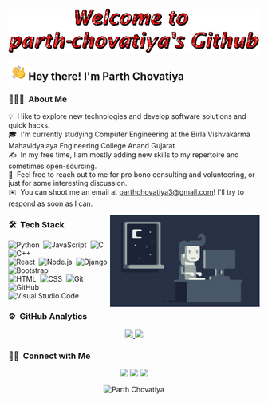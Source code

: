 ![Parth Chovatiya Banner](https://github.com/parth-chovatiya/parth-chovatiya/blob/main/gifs/parth-chovatiya.gif)

<p><img alt="Night Coding" src="./assets/Hand%20Wave.gif" width='40' align="left"/><h2>Hey there! I'm Parth Chovatiya</h2></p>

<!-- ## 👋 &nbsp;Hey there! I'm Parth Chovatiya -->

### 👨🏻‍💻 &nbsp;About Me

💡 &nbsp;I like to explore new technologies and develop software solutions and quick hacks.\
🎓 &nbsp;I'm currently studying Computer Engineering at the Birla Vishvakarma Mahavidyalaya Engineering College Anand Gujarat.\
✍️ &nbsp;In my free time, I am mostly adding new skills to my repertoire and sometimes open-sourcing.\
💬 &nbsp;Feel free to reach out to me for pro bono consulting and volunteering, or just for some interesting discussion.\
✉️ &nbsp;You can shoot me an email at parthchovatiya3@gmail.com! I'll try to respond as soon as I can.

<!-- 🌱 &nbsp;I'm on track for learning more about Artificial Intelligence, Systems Design, and Cloud Architecture.\ -->
<!-- 📄 &nbsp;Please have a look at my [Résumé](https://www.parth-chovatiya.com/resume.html) for more details about me. I'm open to feedback and suggestions! -->

<img alt="Night Coding" src="https://github.com/parth-chovatiya/parth-chovatiya/blob/main/assets/Night-Coding.gif" align="right"/>

### 🛠 &nbsp;Tech Stack

![Python](https://img.shields.io/badge/-Python-05122A?style=flat&logo=python)&nbsp;
![JavaScript](https://img.shields.io/badge/-JavaScript-05122A?style=flat&logo=javascript)&nbsp;
![C](https://img.shields.io/badge/-C-05122A?style=flat&logo=C&logoColor=A8B9CC)&nbsp;
![C++](https://img.shields.io/badge/-C++-05122A?style=flat&logo=C%2B%2B&logoColor=00599C)\
![React](https://img.shields.io/badge/-React-05122A?style=flat&logo=react)&nbsp;
![Node.js](https://img.shields.io/badge/-Node.js-05122A?style=flat&logo=node.js)&nbsp;
![Django](https://img.shields.io/badge/-Django-05122A?style=flat&logo=django&logoColor=092E20)&nbsp;
![Bootstrap](https://img.shields.io/badge/-Bootstrap-05122A?style=flat&logo=bootstrap&logoColor=563D7C)\
![HTML](https://img.shields.io/badge/-HTML-05122A?style=flat&logo=HTML5)&nbsp;
![CSS](https://img.shields.io/badge/-CSS-05122A?style=flat&logo=CSS3&logoColor=1572B6)&nbsp;
![Git](https://img.shields.io/badge/-Git-05122A?style=flat&logo=git)&nbsp;\
![GitHub](https://img.shields.io/badge/-GitHub-05122A?style=flat&logo=github)&nbsp;
![Visual Studio Code](https://img.shields.io/badge/-Visual%20Studio%20Code-05122A?style=flat&logo=visual-studio-code&logoColor=007ACC)&nbsp;
<!-- ![Java](https://img.shields.io/badge/-Java-05122A?style=flat&logo=Java&logoColor=FFA518)&nbsp; -->
<!-- ![R (Statistics)](https://img.shields.io/badge/-R-05122A?style=flat&logo=R&logoColor=276DC3)\ -->
<!-- ![Flask](https://img.shields.io/badge/-Flask-05122A?style=flat&logo=flask)&nbsp; -->
<!-- ![Markdown](https://img.shields.io/badge/-Markdown-05122A?style=flat&logo=markdown)\ -->
<!-- ![RStudio](https://img.shields.io/badge/-RStudio-05122A?style=flat&logo=rstudio)&nbsp; -->
<!-- ![Eclipse](https://img.shields.io/badge/-Eclipse-05122A?style=flat&logo=eclipse-ide&logoColor=2C2255)\ -->
<!-- ![Illustrator](https://img.shields.io/badge/-Illustrator-05122A?style=flat&logo=adobe-illustrator)&nbsp; -->
<!-- ![Photoshop](https://img.shields.io/badge/-Photoshop-05122A?style=flat&logo=adobe-photoshop)&nbsp; -->
<!-- ![InDesign](https://img.shields.io/badge/-InDesign-05122A?style=flat&logo=adobe-indesign) -->

### ⚙️ &nbsp;GitHub Analytics

<p align="center">
<a href="https://github.com/parth-chovatiya">
  <img height="180em" src="https://github-readme-stats-eight-theta.vercel.app/api?username=parth-chovatiya&show_icons=true&theme=algolia&include_all_commits=true&count_private=true"/>
  <img height="180em" src="https://github-readme-stats-eight-theta.vercel.app/api/top-langs/?username=parth-chovatiya&layout=compact&langs_count=8&theme=algolia&hide=css,php"/>
</a>
</p>

### 🤝🏻 &nbsp;Connect with Me

<p align="center">
<!-- <a href="https://www.adityavsingh.com"><img src="https://img.shields.io/badge/-adityavsingh.com-3423A6?style=flat&logo=Google-Chrome&logoColor=white"/></a> -->
<a href="https://linkedin.com/in/parth-chovatiya"><img src="https://img.shields.io/badge/-Parth%20Chovatiya-0077B5?style=flat&logo=Linkedin&logoColor=white"/></a>
<a href="mailto:parthchovatiya3@gmail.com"><img src="https://img.shields.io/badge/-parthchovatiya3@gmail.com-D14836?style=flat&logo=Gmail&logoColor=white"/></a>
<a href="https://instagram.com/_parth_chovatiya"><img src="https://img.shields.io/badge/-@parth_chovatiya-E4405F?style=flat&logo=Instagram&logoColor=white"/></a>
<!-- <a href="https://facebook.com/_parth_chovatiya"><img src="https://img.shields.io/badge/-@_parth_chovatiya-1877F2?style=flat&logo=Facebook&logoColor=white"/></a> -->
<!-- <a href="https://www.pinterest.ca/_parth_chovatiya"><img src="https://img.shields.io/badge/-@_parth_chovatiya-BD081C?style=flat&logo=Pinterest&logoColor=white"/></a> -->
<!-- <a href="https://www.behance.net/_parth_chovatiya"><img src="https://img.shields.io/badge/-@_parth_chovatiya-1769FF?style=flat&logo=Behance&logoColor=white"/></a> -->
</p>
<p align="center"> <img src="https://komarev.com/ghpvc/?username=parth-chovatiya&label=Profile%20views&color=0e75b6&style=plastic" alt="Parth Chovatiya" /> </p>
